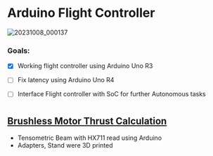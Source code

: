 # Arduino Flight Controller
![20231008_000137](https://github.com/AllenP3/arduino_Flight_Controller/assets/72021357/76c6ed7d-010e-47dc-ab1b-0f57526924f3)
### Goals: 
 - [x] Working flight controller using Arduino Uno R3  
 
 - [ ] Fix latency using Arduino Uno R4  
 
 - [ ] Interface Flight controller with SoC for further Autonomous tasks

#
## <a href="doc: thrust_calculation" target="_blank">Brushless Motor Thrust Calculation</a>
* Tensometric Beam with HX711 read using Arduino
* Adapters, Stand were 3D printed





